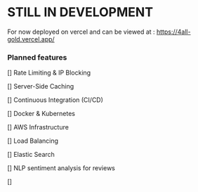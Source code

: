 # STILL IN DEVELOPMENT

For now deployed on vercel and can be viewed at :
https://4all-gold.vercel.app/

### Planned features

[] Rate Limiting & IP Blocking

[] Server-Side Caching

[] Continuous Integration (CI/CD)

[] Docker & Kubernetes

[] AWS Infrastructure

[] Load Balancing

[] Elastic Search

[] NLP sentiment analysis for reviews

[]
